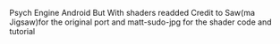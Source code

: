 Psych Engine Android But With shaders readded
Credit to Saw(ma Jigsaw)for the original port
and matt-sudo-jpg for the shader code and tutorial
